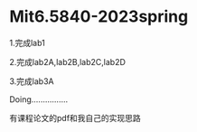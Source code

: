 # Mit6.5840-2023spring
1.完成lab1

2.完成lab2A,lab2B,lab2C,lab2D

3.完成lab3A

Doing................

有课程论文的pdf和我自己的实现思路
